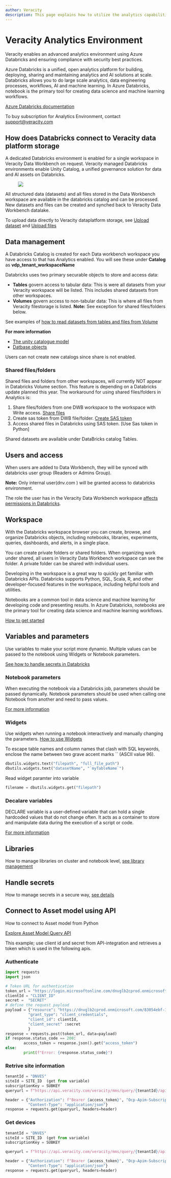 ```yaml
---
author: Veracity
description: This page explains how to utilize the analytics capabilities
---
```

# Veracity Analytics Environment
Veracity enables an advanced analytics environment using Azure Databricks and ensuring compliance with security best practices.

Azure Databricks is a unified, open analytics platform for building, deploying, sharing and maintaining analytics and AI solutions at scale. Databricks allows you to do large scale analytics, data engineering processes, workflows, AI and machine learning. In Azure Databricks, notebook is the primary tool for creating data science and machine learning workflows.

[Azure Databricks documentation](https://learn.microsoft.com/en-us/azure/databricks/)

To buy subscription for Analytics Environment, contact support@veracity.com

## How does Databricks connect to Veracity data platform storage

A dedicated Databricks environment is enabled for a single workspace in Veracity Data Workbench on request. Veracity managed Databricks environments enable Unity Catalog, a unified governance solution for data and AI assets on Databricks.

<figure>
  <img src="assets/dataplatformAnalytics.PNG"/>  
</figure>

All structured data (datasets) and all files stored in the Data Workbench workspace are available in the databricks catalog and can be processed. New datasets and files can be created and synched back to Veracity Data Workbench datalake.

To upload data directly to Veracity dataplatform storage, see [Upload dataset](https://developer.veracity.com/docs/section/dataplatform/storage/datasets)  and [Upload files](https://developer.veracity.com/docs/section/dataplatform/storage/files)


## Data management 

A Databricks Catalog is created for each Data workbench workspace you have access to that has Analytics enabled. You will see these  under **Catalog** as **vdp_tenant_workspaceName**

Databricks uses two primary securable objects to store and access data:

- **Tables** govern access to tabular data: This is were all datasets from your Veracity workspace will be listed. This includes shared datasets from other workspaces.
- **Volumes** govern access to non-tabular data: This is where all files from Veracity filestorage is listed. **Note:** See exception for shared files/folders below.

See examples of [how to read datasets from tables and files from Volume](https://developer.veracity.com/docs/section/dataplatform/analytics/workspaceintegration)

**For more information**
- [The unity catalogue model](https://docs.databricks.com/aws/en/data-governance/unity-catalog)
- [Datbase objects](https://docs.databricks.com/aws/en/database-objects/)

Users can not create new catalogs since share is not enabled.

### Shared files/folders
Shared files and folders from other workspaces, will currently NOT appear in Databricks Volume section. This feature is depending on a Databricks update planned this year. The workaround for using shared files/folders in Analytics is:

1. Share files/folders from one DWB workspace to the workspace with Write access. [Share files]()
2. Create sas token from DWB file/folder.  [Create SAS token]()
3. Access shared files in Databricks using SAS token. [Use Sas token in Python]

Shared datasets are available under DataBricks catalog Tables.

## Users and access
When users are added to Data Workbench, they will be synced with databricks user group (Readers or Admins Group).

**Note:** Only internal user(dnv.com ) will be granted access to databricks environment.

The role the user has in the Veracity Data Workbench workspace [affects permissions in Databricks](matrix.md).

## Workspace
With the Databricks workspace browser you can create, browse, and organize Databricks objects, including notebooks, libraries, experiments, queries, dashboards, and alerts, in a single place. 

You can create private folders or shared folders.  When organizing work under shared, all users in Veracity Data Workbench workspace can see the folder. A private folder can be shared with individual users.

Developing in the workspace is a great way to quickly get familiar with Databricks APIs. Databricks supports Python, SQL, Scala, R, and other developer-focused features in the workspace, including helpful tools and utilities.

Notebooks are a common tool in data science and machine learning for developing code and presenting results. In Azure Databricks, notebooks are the primary tool for creating data science and machine learning workflows.

[How to get started](https://learn.microsoft.com/en-us/azure/databricks/developers/)


## Variables and parameters
Use variables to make your script more dynamic.  Multiple values can be passed to the notebook using Widgets or Notebook parameters.

[See how to handle secrets in Databricks](secretmgm.md)

### Notebook parameters
When executing the notebook via a Databricks job, parameters should be passed dynamically.
Notebook parameters should be used when calling one Notebook from another and need to pass values.

[For more information](https://docs.databricks.com/aws/en/jobs/parameters)

### Widgets
Use widgets when running a notebook interactively and manually changing the parameters.
[How to use Widgets](https://learn.microsoft.com/en-us/azure/databricks/notebooks/widgets)

To escape table names and column names that clash with SQL keywords, enclose the name between two grave accent marks `` (ASCII value 96).

```python
dbutils.widgets.text("filepath", "full_file_path")
dbutils.widgets.text("datasetName", "`myTableName`")
```
Read widget paramter into variable
```python
filename = dbutils.widgets.get("filepath")
```

### Decalare variables
DECLARE variable is a user-defined variable that can hold a single hardcoded values that do not change often. It acts as a container to store and manipulate data during the execution of a script or code. 

[For more information](https://learn.microsoft.com/en-us/azure/databricks/sql/language-manual/sql-ref-syntax-ddl-declare-variable)

## Libraries
How to manage libraries on cluster and notebook level, [see library management](https://developer.veracity.com/docs/section/dataplatform/analytics/analyticslibraries)

## Handle secrets
How to manage secrets in a secure way, [see details](https://developer.veracity.com/docs/section/dataplatform/analytics/secretmgm)


## Connect to Asset model using API
How to connect to Asset model from Python

[Explore Asset Model Query API](https://developer.veracity.com/docs/section/api-explorer/76904bcb-1aaf-4a2f-8512-3af36fdadb2f/developerportal/DataFabric-MMS-Query-API-swagger.json)

This example; use client id and secret from API-integration and retrieves a token which is used in the following apis.

### Authenticate
```python
import requests
import json

# Token URL for authentication 
token_url = "https://login.microsoftonline.com/dnvglb2cprod.onmicrosoft.com/oauth2/token"
clientId = "CLIENT_ID"
secret =  "SECRET"
# define the request payload    
payload = {"resource": "https://dnvglb2cprod.onmicrosoft.com/83054ebf-1d7b-43f5-82ad-b2bde84d7b75",
          "grant_type": "client_credentials",
          "client_id": clientId,
          "client_secret" :secret
          }
response = requests.post(token_url, data=payload)   
if response.status_code == 200:
        access_token = response.json().get("access_token")
else:
        print(f"Error: {response.status_code}")
```

### Retrive site information
```python
tenantId = "DNVES"
siteId = SITE_ID  (get from variable)
subscriptionKey = SUBKEY
queryurl = f"https://api.veracity.com/veracity/mms/query/{tenantId}/api/v1/sites/{siteId}"

header = {"Authorization": f"Bearer {access_token}", "Ocp-Apim-Subscription-Key": subscriptionKey,
          "Content-Type": "application/json"}
response = requests.get(queryurl, headers=header)

```

### Get devices 
```python
tenantId = "DNVES"
siteId = SITE_ID  (get from variable)
subscriptionKey = SUBKEY

queryurl = f"https://api.veracity.com/veracity/mms/query/{tenantId}/api/v1/sites/{siteId}/devices?start=0&pageSize=1000&sortColumn=Description&sortDirection=0&productTypeFilter=Inverter"

header = {"Authorization": f"Bearer {access_token}", "Ocp-Apim-Subscription-Key": subscriptionKey,
          "Content-Type": "application/json"}
response = requests.get(queryurl, headers=header)
```

